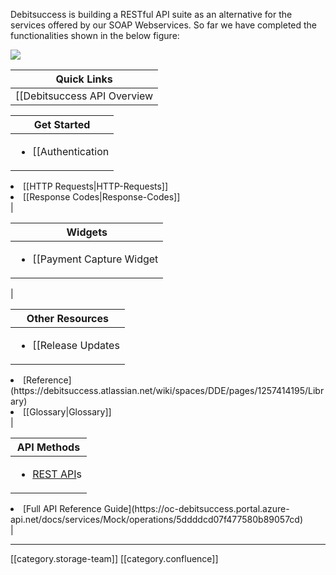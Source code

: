 Debitsuccess is building a RESTful API suite as an alternative for the services offered by our SOAP Webservices. So far we have completed the functionalities shown in the below figure:



![](images/storage/image-20200902-212547.png)



|  **Quick Links**  | 
|  --- | 
| [[Debitsuccess API Overview|Debitsuccess-API-Overview]] | 



|  **Get Started**  | 
|  --- | 
| <ul><li>[[Authentication|Authentication]]

</li><li>[[HTTP Requests|HTTP-Requests]]

</li><li>[[Response Codes|Response-Codes]]

</li></ul> | 



|  **Widgets**  | 
|  --- | 
| <ul><li>[[Payment Capture Widget|Payment-Capture-Widget]]

</li></ul> | 



|  **Other Resources**  | 
|  --- | 
| <ul><li>[[Release Updates|REST-API-Change-History]]

</li><li>[Reference](https://debitsuccess.atlassian.net/wiki/spaces/DDE/pages/1257414195/Library)

</li><li>[[Glossary|Glossary]]

</li></ul> | 



|  **API Methods**  | 
|  --- | 
| <ul><li>[REST API](https://debitsuccess.atlassian.net/wiki/spaces/DDE/pages/1157791982/Workflows)s 

</li><li>[Full API Reference Guide](https://oc-debitsuccess.portal.azure-api.net/docs/services/Mock/operations/5ddddcd07f477580b89057cd)

</li></ul> | 



*****

[[category.storage-team]] 
[[category.confluence]] 
